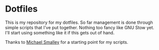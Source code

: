 # Dotfiles

This is my repository for my dotfiles.
So far management is done through simple scripts that I've put together.
Nothing too fancy like GNU Stow yet.
I'll start using something like it if this gets out of hand.

Thanks to [Michael Smalley][smalley] for a starting point for my scripts. 


[smalley]: http://blog.smalleycreative.com/tutorials/using-git-and-github-to-manage-your-dotfiles/

